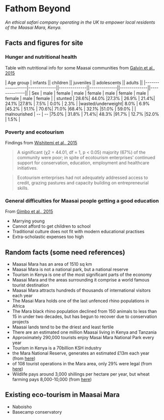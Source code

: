 # Fathom Beyond
_An ethical safari company operating in the UK to empower local residents of the Maasai Mara, Kenya._

## Facts and figures for site

### Hunger and nutritional health

Table with nutritional info for some Maasai communities from [Galvin et al., 2015](http://link.springer.com/article/10.1007/s10745-015-9749-x)

|    Age group     |    infants   ||   children   ||   juveniles  || adolescents  ||    adults    ||
|------------------|--------------||--------------||--------------||--------------||--------------||
|       Sex        | male | female | male | female | male | female | male | female | male | female |
|     stunted      | 28.6%|  44.0% |27.3% |  26.9% | 21.4%|  24.1% |27.8% |  7.5%  | 0.0% |  2.3%  |
|wasted/underweight| 8.0% |  6.9%  |45.2% |  51.1% | 70.6%|  71.0% |68.4% |  32.1% |51.0% |  59.0% |
|   malnourished   |  --  |   --   |75.0% |  31.8% | 71.4%|  48.3% |91.7% |  12.7% |52.0% |  1.5%  |


### Poverty and ecotourism

Findings from [Wishitemi et al., 2015](http://www.sciencedirect.com/science/article/pii/S221197361500063X)

> A significant (χ2 = 44.01, df = 1, p < 0.05) majority (67%) of the community were poor; in spite of ecotourism enterprises' continued support for conservation, education, employment and healthcare initiatives.

>Ecotourism enterprises had not adequately addressed access to credit, grazing pastures and capacity building on entrepreneurial skills.

### General difficulties for Maasai people getting a good education

From [Gimbo et al., 2015](http://knowledge.e.southern.edu/ijbpgd/vol1/iss1/5/)

- Marrying young
- Cannot afford to get children to school
- Traditional culture does not fit with modern educational practises
- Extra-scholastic expenses too high


## Random facts (some need references)

- Maasai Mara has an area of 1510 sq km
- Maasai Mara is not a national park, but a national reserve
- Tourism in Kenya is one of the most significant parts of the economy
- Maasai Mara and the areas surrounding it comprise a world famous tourist destination
- Maasai Mara attracts hundreds of thousands of international visitors each year
- The Masai Mara holds one of the last unfenced rhino populations in Africa
- The Mara black rhino population declined from 150 animals to less than 15 in under two decades, but has begun to recover due to conservation projects
- Maasai lands tend to be the driest and least fertile
- There are an estimated one million Maasai living in Kenya and Tanzania
- Approximately 290,000 tourists enjoy Masai Mara National Park every year
- Tourism in Kenya is a 70billion KSH industry
- the Mara National Reserve, generates an estimated £13m each year (from [here](http://www.theguardian.com/travel/2013/aug/23/masai-mara-tourism-politics))
- of 108 tourist operations in the Mara area, only 29% were legal (from [here](http://www.theguardian.com/travel/2013/aug/23/masai-mara-tourism-politics))
- Wildlife pays around 3,000 shillings per hectare per year, but wheat farming pays 8,000-10,000 (from [here](http://www.theguardian.com/travel/2013/aug/23/masai-mara-tourism-politics))

## Existing eco-tourism in Maasai Mara

- Naboisho
- Basecamp conservatory
